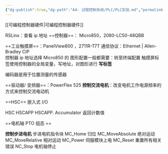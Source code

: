 ```yaml
---
{"dg-publish":true,"dg-path":"A4- 过程控制系统/PLC/PLC实验.md","permalink":"/A4- 过程控制系统/PLC/PLC实验/","dgPassFrontmatter":true,"noteIcon":"","created":"2024-12-28T12:50:18.000+08:00","updated":"2025-06-03T19:04:56.000+08:00"}
---
```



[[可编程控制器硬件\|可编程控制器硬件]]

RSLinx：查看 ip 地址
==控制器==： Micro850，2080-LC50-48QBB 

==工业触摸屏==：PanelView800 ，2711R-T7T
通信协议：Ethernet | Allen-Bradley CIP  
控制器 ip 地址选择 Micro850 的
图形配置一般都需要：转至终端配置
触摸屏标签使用控制器的全局变量，写地址，对图形进行 **写标签**

编码器是用于位置测量的传感器

==驱动器/ 变频器==：PowerFlex 525 
**控制交流电机**：改变电机工作电源频率的方式来控制交流电动机

==HSC==  嵌入式 I/O  

HSC 
HSCAPP 
HSCAPP. Accumulator 返回计数值

==电机轴 PTO 组态 ==

**控制步进电机**
步进电机指令块 
MC_Home  归位
MC_MoveAbsolute  绝对运动
MC_MoveRelative  相对运动
MC_Power  伺服模块上电
MC_Reset  重置所有相关错误
NC_Stop  电机轴停止


